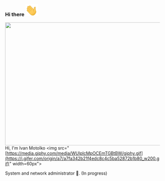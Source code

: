 ### Hi there <img src="https://raw.githubusercontent.com/ABSphreak/ABSphreak/master/gifs/Hi.gif" width="40px" />

<!--
**Ivaan04/Ivaan04** is a ✨ _special_ ✨ repository because its `README.md` (this file) appears on your GitHub profile. -->


<img align="right" width="600" height="400" src="https://64.media.tumblr.com/dd1158afca966cfedac990642113d99b/tumblr_o7a29vlVAx1ton0qpo1_500.gif">


Hi, I'm Ivan Motolko <img src="[https://media.giphy.com/media/WUlplcMpOCEmTGBtBW/giphy.gif](https://i.gifer.com/origin/a7/a7fa342b21f4edc8c4c5ba52872b1b80_w200.gif)" width=60px">

System and network administrator :robot:. (In progress)

<!-- ## About me 

:heart: Drawing | :black_heart: Hip-Hop | :blue_heart: Programming

- :earth_americas: I'm from Medellin - Colombia
- :video_game: I like to play video games
- :gem: I love to customize everything lol


---
⭐️ From [FatChicken277](https://github.com/FatChicken277)

Here are some ideas to get you started:

- 🔭 I’m currently working on ...
- 🌱 I’m currently learning ...
- 👯 I’m looking to collaborate on ...
- 🤔 I’m looking for help with ...
- 💬 Ask me about ...
- 📫 How to reach me: ...
- 😄 Pronouns: ...
- ⚡ Fun fact: ...
-->
